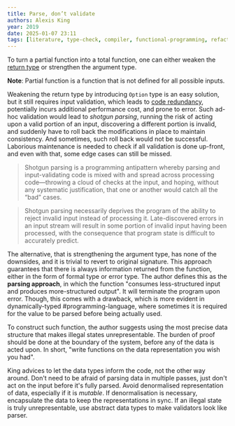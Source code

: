 ```yaml
---
title: Parse, don’t validate
authors: Alexis King
year: 2019
date: 2025-01-07 23:11
tags: [literature, type-check, compiler, functional-programming, refactoring]
---
```


To turn a partial function into a total function, one can either weaken the
[return type](../202206301938.md) or strengthen the argument type.

**Note**: Partial function is a function that is not defined for all possible
inputs.

Weakening the return type by introducing `Option` type is an easy solution, but
it still requires input validation, which leads to [code
redundancy](../202206171004.md), potentially incurs additional performance cost,
and prone to error. Such ad-hoc validation would lead to *shotgun parsing*,
running the risk of acting upon a valid portion of an input, discovering a
different portion is invalid, and suddenly have to roll back the modifications
in place to maintain consistency. And sometimes, such roll back would not be
successful. Laborious maintenance is needed to check if all validation is done
up-front, and even with that, some edge cases can still be missed.

> Shotgun parsing is a programming antipattern whereby parsing and
> input-validating code is mixed with and spread across processing code—throwing
> a cloud of checks at the input, and hoping, without any systematic
> justification, that one or another would catch all the “bad” cases.

> Shotgun parsing necessarily deprives the program of the ability to reject
> invalid input instead of processing it. Late-discovered errors in an input
> stream will result in some portion of invalid input having been processed,
> with the consequence that program state is difficult to accurately predict.

The alternative, that is strengthening the argument type, has none of the
downsides, and it is trivial to revert to original signature. This approach
guarantees that there is always information returned from the function, either
in the form of formal type or error type. The author defines this as the
**parsing approach**, in which the function "consumes less-structured input and
produces more-structured output". It will terminate the program upon error.
Though, this comes with a drawback, which is more evident in dynamically-typed
#programming-language, where sometimes it is required for the value to be parsed
before being actually used.

To construct such function, the author suggests using the most precise data
structure that makes illegal states unrepresentable. The burden of proof should
be done at the boundary of the system, before any of the data is acted upon. In
short, "write functions on the data representation you wish you had".

King advices to let the data types inform the code, not the other way around.
Don't need to be afraid of parsing data in multiple passes, just don't act on
the input before it's fully parsed. Avoid denormalised representation of data,
especially if it is *mutable*. If denormalisation is necessary, encapsulate the
data to keep the representations in sync. If an illegal state is truly
unrepresentable, use abstract data types to make validators look like parser.
